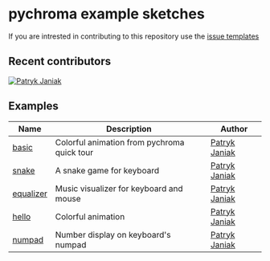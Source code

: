 # pychroma example sketches

If you are intrested in contributing to this repository use the [issue templates](https://github.com/morswin22/pychroma-examples/issues/new/choose)

## Recent contributors

[![Patryk Janiak](https://github.com/morswin22.png?size=80)](https://github.com/morswin22)

## Examples

| Name | Description | Author |
| - | - | - |
| [basic](https://github.com/morswin22/pychroma-examples/blob/master/examples/basic.py) | Colorful animation from pychroma quick tour | [Patryk Janiak](https://github.com/morswin22) |
| [snake](https://github.com/morswin22/pychroma-examples/blob/master/examples/snake.py) | A snake game for keyboard | [Patryk Janiak](https://github.com/morswin22) |
| [equalizer](https://github.com/morswin22/pychroma-examples/blob/master/examples/equalizer.py) | Music visualizer for keyboard and mouse | [Patryk Janiak](https://github.com/morswin22) |
| [hello](https://github.com/morswin22/pychroma-examples/blob/master/examples/hello.py) | Colorful animation | [Patryk Janiak](https://github.com/morswin22) |
| [numpad](https://github.com/morswin22/pychroma-examples/blob/master/examples/numpad.py) | Number display on keyboard's numpad | [Patryk Janiak](https://github.com/morswin22) |
